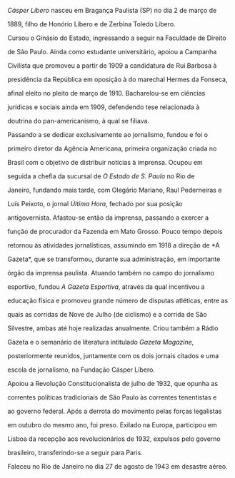 

*Cásper Líbero* nasceu em Bragança Paulista (SP) no dia 2 de março de

1889, filho de Honório Líbero e de Zerbina Toledo Líbero.



Cursou o Ginásio do Estado, ingressando a seguir na Faculdade de Direito

de São Paulo. Ainda como estudante universitário, apoiou a Campanha

Civilista que promoveu a partir de 1909 a candidatura de Rui Barbosa à

presidência da República em oposição à do marechal Hermes da Fonseca,

afinal eleito no pleito de março de 1910. Bacharelou-se em ciências

jurídicas e sociais ainda em 1909, defendendo tese relacionada à

doutrina do pan-americanismo, à qual se filiava.



Passando a se dedicar exclusivamente ao jornalismo, fundou e foi o

primeiro diretor da Agência Americana, primeira organização criada no

Brasil com o objetivo de distribuir notícias à imprensa. Ocupou em

seguida a chefia da sucursal de *O Estado de S. Paulo* no Rio de

Janeiro, fundando mais tarde, com Olegário Mariano, Raul Pederneiras e

Luís Peixoto, o jornal *Última Hora*, fechado por sua posição

antigovernista. Afastou-se então da imprensa, passando a exercer a

função de procurador da Fazenda em Mato Grosso. Pouco tempo depois

retornou às atividades jornalísticas, assumindo em 1918 a direção de *A

Gazeta*, que se transformou, durante sua administração, em importante

órgão da imprensa paulista. Atuando também no campo do jornalismo

esportivo, fundou *A Gazeta Esportiva*, através da qual incentivou a

educação física e promoveu grande número de disputas atléticas, entre as

quais as corridas de Nove de Julho (de ciclismo) e a corrida de São

Silvestre, ambas até hoje realizadas anualmente. Criou também a Rádio

Gazeta e o semanário de literatura intitulado *Gazeta Magazine*,

posteriormente reunidos, juntamente com os dois jornais citados e uma

escola de jornalismo, na Fundação Cásper Líbero.



Apoiou a Revolução Constitucionalista de julho de 1932, que opunha as

correntes políticas tradicionais de São Paulo às correntes tenentistas e

ao governo federal. Após a derrota do movimento pelas forças legalistas

em outubro do mesmo ano, foi preso. Exilado na Europa, participou em

Lisboa da recepção aos revolucionários de 1932, expulsos pelo governo

brasileiro, transferindo-se a seguir para Paris.



Faleceu no Rio de Janeiro no dia 27 de agosto de 1943 em desastre aéreo.



